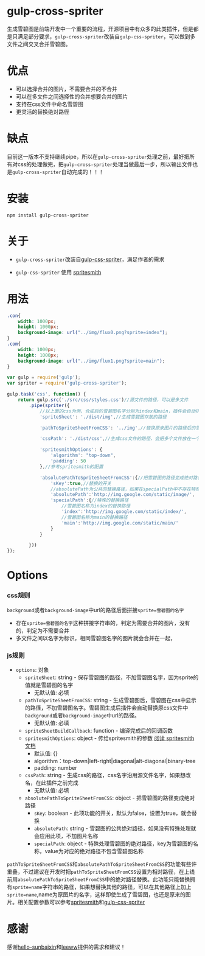 # gulp-cross-spriter

生成雪碧图是前端开发中一个重要的流程，开源项目中有众多的此类插件，但是都是只满足部分要求，`gulp-cross-spriter`改装自`gulp-css-spriter`，可以做到多文件之间交叉合并雪碧图。

# 优点

* 可以选择合并的图片，不需要合并的不合并
* 可以在多文件之间选择性的合并想要合并的图片
* 支持在css文件中命名雪碧图
* 更灵活的替换绝对路径

# 缺点

目前这一版本不支持继续pipe，所以在`gulp-cross-spriter`处理之前，最好把所有对css的处理做完，把`gulp-cross-spriter`处理当做最后一步，所以输出文件也是`gulp-cross-spriter`自动完成的！！！

# 安装

`npm install gulp-cross-spriter`

# 关于

* `gulp-cross-spriter`改装自[gulp-css-spriter](https://www.npmjs.com/package/gulp-css-spriter)，满足作者的需求

* `gulp-css-spriter` 使用 [spritesmith](https://www.npmjs.com/package/spritesmith)

# 用法
```css
.con{
	width: 1000px;
	height: 1000px;
	background-image: url("../img/flux0.png?sprite=index");
}
.com{
	width: 1000px;
	height: 1000px;
	background-image: url("../img/flux1.png?sprite=main");
}
```

```js
var gulp = require('gulp');
var spriter = require('gulp-cross-spriter');

gulp.task('css', function() {
	return gulp.src('./src/css/styles.css')//源文件的路径，可以是多文件
		.pipe(spriter({
			//以上面的css为例，合成后的雪碧图名字分别为index和main，插件会自动拼接到下面的路径
			'spriteSheet': './dist/img',//生成雪碧图存放的路径

			'pathToSpriteSheetFromCSS': '../img',//替换原来图片的路径后的雪碧图在css中的路径

			'cssPath': './dist/css',//生成css文件的路径，会把多个文件放在一个目录下

			'spritesmithOptions': {
                'algorithm': "top-down",
                'padding': 50
            },//参考spritesmith的配置

			'absolutePathToSpriteSheetFromCSS':{//把雪碧图的路径变成绝对路径
                'sKey':true,//替换的开关
				//absolutePath为公共的替换路径，如果在specialPath中不存在特殊处理，就都替换为此路径
                'absolutePath':'http://img.google.com/static/image/',
                'specialPath':{//特殊的替换路径
					//雪碧图名称为index的替换路径
                    'index':'http://img.google.com/static/index/',
					//雪碧图名称为main的替换路径
                    'main':'http://img.google.com/static/main/'
                }
            }

		}))
});
```

# Options

### css规则

`background`或者`background-image`中url的路径后面拼接`sprite=雪碧图的名字`

* 存在`sprite=雪碧图的名字`这种拼接字符串的，判定为需要合并的图片，没有的，判定为不需要合并
* 多文件之间以名字为标识，相同雪碧图名字的图片就会合并在一起，

### js规则

 - `options`: 对象
 	 - `spriteSheet`: string - 保存雪碧图的路径，不加雪碧图名字，因为sprite的值就是雪碧图的名字
 	 	 - 无默认值: 必填
 	 - `pathToSpriteSheetFromCSS`: string - 生成雪碧图后，雪碧图在css中显示的路径，不加雪碧图名字。雪碧图生成后插件会自动替换原css文件中`background`或者`background-image`中url的路径。
 	 	 - 无默认值: 必填
 	 - `spriteSheetBuildCallback`: function - 编译完成后的回调函数
 	 - `spritesmithOptions`: object - 传给spritesmith的参数 [阅读 spritesmith文档](https://www.npmjs.com/package/spritesmith#-spritesmith-params-callback-)
 	 	 - 默认值: {}
		 - algorithm：top-down|left-right|diagonal|alt-diagonal|binary-tree
		 - padding: number
 	 - `cssPath`: string - 生成css的路径，css名字沿用源文件名字，如果想改名，在此插件之前完成
 	 	 - 无默认值: 必填
	 - `absolutePathToSpriteSheetFromCSS`: object - 把雪碧图的路径变成绝对路径
	 	 - `sKey`: boolean - 此项功能的开关，默认为false，设置为true，就会替换
		 - `absolutePath`: string - 雪碧图的公共绝对路径，如果没有特殊处理就会应用此项，不加图片名称
		 - `specialPath`: object - 特殊处理雪碧图的绝对路径，key为雪碧图的名称，value为对应的绝对路径不包含雪碧图名称

`pathToSpriteSheetFromCSS`和`absolutePathToSpriteSheetFromCSS`的功能有些许重叠，不过建议在开发时把`pathToSpriteSheetFromCSS`设置为相对路径，在上线前用`absolutePathToSpriteSheetFromCSS`中的绝对路径替换。此功能只能替换拥有`sprite=name`字符串的路径，如果想替换其他的路径，可以在其他路径上加上`sprite=name`,name为原图片的名字，这样即使生成了雪碧图，也还是原来的图片。相关配置参数可以参考[spritesmith](https://www.npmjs.com/package/spritesmith)和[gulp-css-spriter](https://www.npmjs.com/package/gulp-css-spriter)

# 感谢

感谢[hello-sunbaixin](https://github.com/hello-sunbaixin)和[leeww](https://github.com/leeww)提供的需求和建议！
